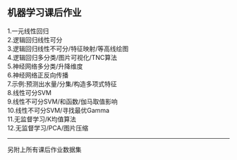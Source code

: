 机器学习课后作业  
---------------------------------------------
 1.一元线性回归  
 2.逻辑回归线性可分  
 3.逻辑回归线性不可分/特征映射/等高线绘图  
 4.逻辑回归多分类/图片可视化/TNC算法  
 5.神经网络多分类/升降维度  
 6.神经网络正反向传播  
 7.示例:预测出水量/分集/构造多项式特征  
 8.线性可分SVM  
 9.线性不可分SVM/和函数/伽马取值影响  
 10.线性不可分SVM/寻找最优Gamma  
 11.无监督学习/K均值算法  
 12.无监督学习/PCA/图片压缩  
   
------------------------------------  
 另附上所有课后作业数据集
